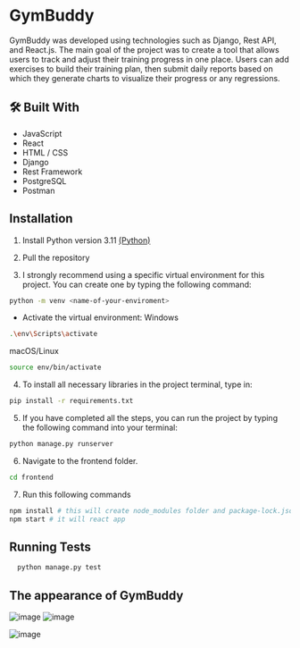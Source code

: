 
# GymBuddy


GymBuddy was developed using technologies such as Django, Rest API, and React.js. The main goal of the project was to create a tool that allows users to track and adjust their training progress in one place. Users can add exercises to build their training plan, then submit daily reports based on which they generate charts to visualize their progress or any regressions.




## 🛠 Built With
* JavaScript
* React
* HTML / CSS
* Django
* Rest Framework
* PostgreSQL
* Postman

## Installation



1. Install Python version 3.11 [(Python)](https://www.python.org/downloads/)

2. Pull the repository

3. I strongly recommend using a specific virtual environment for this project. You can create one by typing the following 
   command:

```bash
python -m venv <name-of-your-enviroment> 
```
* Activate the virtual environment:
Windows
```bash
.\env\Scripts\activate
```
macOS/Linux
```bash
source env/bin/activate
```

4. To install all necessary libraries in the project terminal, type in:

```bash
pip install -r requirements.txt
```
5. If you have completed all the steps, you can run the project by typing the following command into your terminal:
```bash
python manage.py runserver 
```

6. Navigate to the frontend folder.
```bash
cd frontend
```

7. Run this following commands
```bash
npm install # this will create node_modules folder and package-lock.json
npm start # it will react app
```

    
## Running Tests


```bash
  python manage.py test
```


## The appearance of GymBuddy
![image](https://github.com/zagwiktor/gym-buddy-django/assets/92055936/ad77883e-fe19-4aac-8a3b-94f9f0a335cc)
![image](https://github.com/zagwiktor/gym-buddy-django/assets/92055936/03168abe-94db-46e5-8bee-b9b8136ca4a1)

![image](https://github.com/zagwiktor/gym-buddy-django/assets/92055936/3ae6450b-882e-4767-904a-c63c9d49d2e1)



